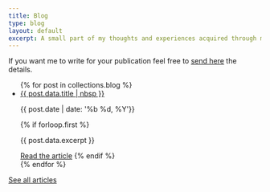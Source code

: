 ```yaml
---
title: Blog
type: blog
layout: default
excerpt: A small part of my thoughts and experiences acquired through my career as a web developer, turned into articles.
---
```


If you want me to write for your publication feel free to [send here](mailto:jmenichelli@gmail.com) the details.

<ul class="blog-list">
{% for post in collections.blog %}
  <li class="blog-list-item">
    <a class="blog-list-item__title" href="{{ post.url }}">
      {{ post.data.title | nbsp }}
    </a>
    <p class="blog-list-item__info">
      <time datetime="{{ post.date | 'date_to_xmlschema' }}">
        {{ post.date | date: '%b %d, %Y'}}
      </time>
    </p>
  {% if forloop.first %}
  <p class="blog-list-item__excerpt">{{ post.data.excerpt }}</p>
  <a class="blog-list-item__cta" href="{{ post.url }}">Read the article</a>
  {% endif %}
  </li>
{% endfor %}
</ul>

<p class="blog-links">
  <a class="blog-links__archive" href="/archive">See all articles</a>
</p>
